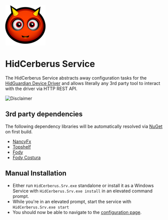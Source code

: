 ![](HidCerberus/devil.png)

# HidCerberus Service
The HidCerberus Service abstracts away configuration tasks for the [HidGuardian Device Driver](../../../HidGuardian) and allows literally any 3rd party tool to interact with the driver via HTTP REST API.

![Disclaimer](http://nefarius.at/public/Alpha-Disclaimer.png)

## 3rd party dependencies
The following dependency libraries will be automatically resolved via [NuGet](http://www.nuget.org/) on first build.
 * [NancyFx](http://nancyfx.org/)
 * [Topshelf](http://topshelf-project.com/)
 * [Fody](https://github.com/Fody/Fody)
 * [Fody Costura](https://github.com/Fody/Costura)

## Manual Installation
 * Either run `HidCerberus.Srv.exe` standalone or install it as a Windows Service with `HidCerberus.Srv.exe install` in an elevated command prompt.
 * While you're in an elevated prompt, start the service with `HidCerberus.Srv.exe start`
 * You should now be able to navigate to the [configuration page](http://localhost:26762/).

